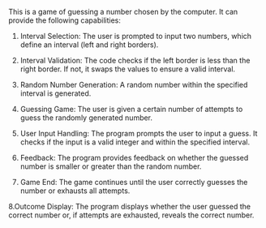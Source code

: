 This is a game of guessing a number chosen by the computer. It can provide the following capabilities:

1. Interval Selection: The user is prompted to input two numbers, which define an interval (left and right borders).

2. Interval Validation: The code checks if the left border is less than the right border. If not, it swaps the values to ensure a valid interval.

3. Random Number Generation: A random number within the specified interval is generated.

4. Guessing Game: The user is given a certain number of attempts to guess the randomly generated number.

5. User Input Handling: The program prompts the user to input a guess. It checks if the input is a valid integer and within the specified interval.

6. Feedback: The program provides feedback on whether the guessed number is smaller or greater than the random number.

7. Game End: The game continues until the user correctly guesses the number or exhausts all attempts.

8.Outcome Display: The program displays whether the user guessed the correct number or, if attempts are exhausted, reveals the correct number.
